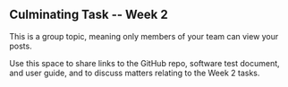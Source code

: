 ## Culminating Task -- Week 2

This is a group topic, meaning only members of your team can view your posts.

Use this space to share links to the GitHub repo, software test document, and user guide, and to discuss matters relating to the Week 2 tasks.
